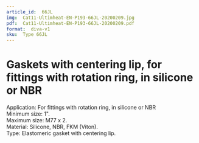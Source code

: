 ```yaml
---
article_id:  66JL
img:  Cat11-Ultimheat-EN-P193-66JL-20200209.jpg
pdf:  Cat11-Ultimheat-EN-P193-66JL-20200209.pdf
format:  diva-v1
sku:  Type 66JL
---
```

# Gaskets with centering lip, for fittings with rotation ring, in silicone or NBR

Application: For fittings with rotation ring, in silicone or NBR  
Minimum size: 1".  
Maximum size: M77 x 2.  
Material: Silicone, NBR, FKM (Viton).  
Type: Elastomeric gasket with centering lip.  

